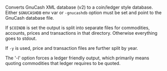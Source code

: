 Converts GnuCash XML database (v2) to a coin/ledger style database. Either `$GNUCASHDB` env var
or `-gnucashdb` option must be set and point to the GnuCash database file.

If `$COINDB` is set the output is split into separate files for commodities, accounts, prices and transactions
in that directory. Otherwise everything goes to stdout.

If `-y` is used, price and transaction files are further split by year.

The '-l' option forces a ledger friendly output, which primarily means quoting commodities that ledger requires to be quoted.